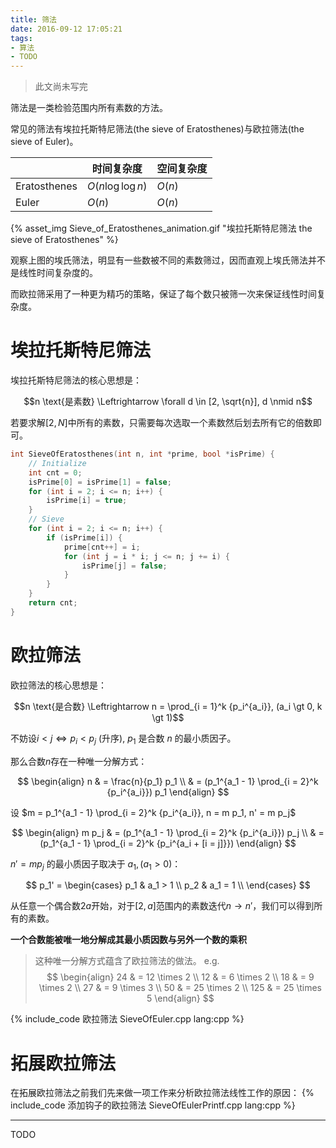 ```yaml
---
title: 筛法
date: 2016-09-12 17:05:21
tags:
- 算法
- TODO
---
```


> 此文尚未写完

筛法是一类检验范围内所有素数的方法。

常见的筛法有埃拉托斯特尼筛法(the sieve of Eratosthenes)与欧拉筛法(the sieve of Euler)。

|              | 时间复杂度              | 空间复杂度  |
| ------------ | ------------------ | ------ |
| Eratosthenes | $O(n \log \log n)$ | $O(n)$ |
| Euler        | $O(n)$             | $O(n)$ |

{% asset_img Sieve_of_Eratosthenes_animation.gif "埃拉托斯特尼筛法 the sieve of Eratosthenes" %}

观察上图的埃氏筛法，明显有一些数被不同的素数筛过，因而直观上埃氏筛法并不是线性时间复杂度的。

而欧拉筛采用了一种更为精巧的策略，保证了每个数只被筛一次来保证线性时间复杂度。

<!--more-->

# 埃拉托斯特尼筛法
埃拉托斯特尼筛法的核心思想是：

$$n \text{是素数} \Leftrightarrow \forall d \in [2, \sqrt{n}], d \nmid n$$

若要求解$[2, N]$中所有的素数，只需要每次选取一个素数然后划去所有它的倍数即可。

```cpp
int SieveOfEratosthenes(int n, int *prime, bool *isPrime) {
    // Initialize
    int cnt = 0;
    isPrime[0] = isPrime[1] = false;
    for (int i = 2; i <= n; i++) {
        isPrime[i] = true;
    }
    // Sieve
    for (int i = 2; i <= n; i++) {
        if (isPrime[i]) {
            prime[cnt++] = i;
            for (int j = i * i; j <= n; j += i) {
                isPrime[j] = false;
            }
        }
    }
    return cnt;
}
```

# 欧拉筛法
欧拉筛法的核心思想是：

$$n \text{是合数} \Leftrightarrow n = \prod_{i = 1}^k {p_i^{a_i}}, (a_i \gt 0, k \gt 1)$$

不妨设$i < j \Leftrightarrow p_i < p_j$ (升序), $p_1$ 是合数 $n$ 的最小质因子。

那么合数$n$存在一种唯一分解方式：

$$
\begin{align}
n & = \frac{n}{p_1} p_1 \\
  & = (p_1^{a_1 - 1} \prod_{i = 2}^k {p_i^{a_i}}) p_1
\end{align}
$$

设 $m = p_1^{a_1 - 1} \prod_{i = 2}^k {p_i^{a_i}}, n = m p_1, n' = m p_j$

$$
\begin{align}
m p_j & = (p_1^{a_1 - 1} \prod_{i = 2}^k {p_i^{a_i}}) p_j \\
      & = (p_1^{a_1 - 1} \prod_{i = 2}^k {p_i^{a_i + [i = j]}})
\end{align}
$$

$n' = m p_j$ 的最小质因子取决于 $a_1, (a_1 > 0)$：

$$
p_1' = 
\begin{cases}
p_1 & a_1 > 1 \\
p_2 & a_1 = 1 \\
\end{cases}
$$

从任意一个偶合数$2a$开始，对于$[2, a]$范围内的素数迭代$n \to n'$，我们可以得到所有的素数。

**一个合数能被唯一地分解成其最小质因数与另外一个数的乘积**

> 这种唯一分解方式蕴含了欧拉筛法的做法。
e.g.
$$
\begin{align}
24 & = 12 \times 2 \\
12 & = 6 \times 2 \\
18 & = 9 \times 2 \\
27 & = 9 \times 3 \\
50 & = 25 \times 2 \\
125 & = 25 \times 5
\end{align}
$$

{% include_code 欧拉筛法 SieveOfEuler.cpp lang:cpp %}

# 拓展欧拉筛法

在拓展欧拉筛法之前我们先来做一项工作来分析欧拉筛法线性工作的原因：
{% include_code 添加钩子的欧拉筛法 SieveOfEulerPrintf.cpp lang:cpp %}

***

TODO